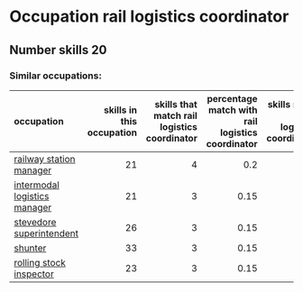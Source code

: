# Occupation rail logistics coordinator
## Number skills 20
### Similar occupations:
| occupation                                                      |   skills in this occupation |   skills that match rail logistics coordinator |   percentage match with rail logistics coordinator |   skills not in rail logistics coordinator |
|:----------------------------------------------------------------|----------------------------:|-----------------------------------------------:|---------------------------------------------------:|-------------------------------------------:|
| [railway station manager](railway_station_manager.md)           |                          21 |                                              4 |                                               0.2  |                                         17 |
| [intermodal logistics manager](intermodal_logistics_manager.md) |                          21 |                                              3 |                                               0.15 |                                         18 |
| [stevedore superintendent](stevedore_superintendent.md)         |                          26 |                                              3 |                                               0.15 |                                         23 |
| [shunter](shunter.md)                                           |                          33 |                                              3 |                                               0.15 |                                         30 |
| [rolling stock inspector](rolling_stock_inspector.md)           |                          23 |                                              3 |                                               0.15 |                                         20 |
